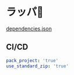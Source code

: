# ラッパ🎺

[dependencies.json](https://github.com/miyako/Trumpet/blob/main/Trumpet/Project/Sources/dependencies.json)

## CI/CD

```yml
pack_project: 'true'
use_standard_zip: 'true'
```
